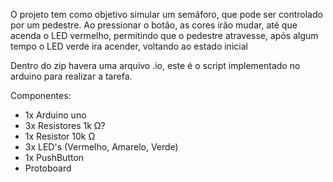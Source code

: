 O projeto tem como objetivo simular um semáforo, que pode ser controlado por um pedestre. Ao pressionar o botão, as cores irão mudar, até que acenda o LED vermelho, permitindo que o pedestre atravesse, após algum tempo o LED verde ira acender, voltando ao estado inicial

Dentro do zip havera uma arquivo .io, este é o script implementado no arduino para realizar a tarefa. 

Componentes:
  - 1x Arduino uno
  - 3x Resistores 1k Ω?
  - 1x Resistor 10k Ω
  - 3x LED's (Vermelho, Amarelo, Verde)
  - 1x PushButton
  - Protoboard
  
  
  
